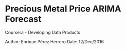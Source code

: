 # Precious Metal Price ARIMA Forecast

Coursera - Developing Data Products

Author:  Enrique Pérez Herrero
Date: 12/Dec/2016